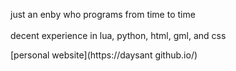 just an enby who programs from time to time<br><br>
decent experience in lua, python, html, gml, and css<br>

[personal website](https://daysant github.io/)
